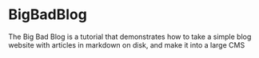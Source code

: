 # BigBadBlog
The Big Bad Blog is a tutorial that demonstrates how to take a simple blog website with articles in markdown on disk, and make it into a large CMS
